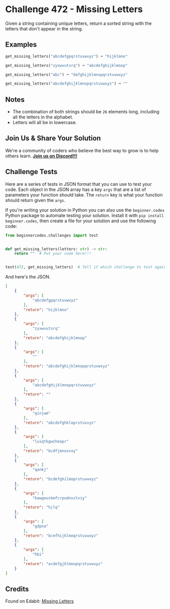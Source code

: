 # Challenge 472 - Missing Letters

Given a string containing unique letters, return a sorted string with the letters that don't appear in the string.

## Examples
```python
get_missing_letters("abcdefgpqrstuvwxyz") ➞ "hijklmno"

get_missing_letters("zyxwvutsrq") ➞ "abcdefghijklmnop"

get_missing_letters("abc") ➞ "defghijklmnopqrstuvwxyz"

get_missing_letters("abcdefghijklmnopqrstuvwxyz") ➞ ""
```
## Notes

- The combination of both strings should be `26` elements long, including all the letters in the alphabet.
- Letters will all be in lowercase.

## Join Us & Share Your Solution

We're a community of coders who believe the best way to grow is to help others learn. **[Join us on Discord!!!](https://discord.gg/sfHykntuGy)**

## Challenge Tests

Here are a series of tests in JSON format that you can use to test your code. Each object in the JSON array has a key `args` that are a list of parameters your function should take. The `return` key is what your function should return given the `args`. 

If you're writing your solution in Python you can also use the `beginner.codes` Python package to automate testing your solution. Install it with `pip install beginner.codes`, then create a file for your solution and use the following code:
```python
from beginnercodes.challenges import test


def get_missing_letters(letters: str) -> str:
    return ""  # Put your code here!!!


test(472, get_missing_letters)  # Tell it which challenge to test against
```
And here's the JSON.
```json
[
    {
        "args": [
            "abcdefgpqrstuvwxyz"
        ],
        "return": "hijklmno"
    },
    {
        "args": [
            "zyxwvutsrq"
        ],
        "return": "abcdefghijklmnop"
    },
    {
        "args": [
            ""
        ],
        "return": "abcdefghijklmnopqrstuvwxyz"
    },
    {
        "args": [
            "abcdefghijklmnopqrstuvwxyz"
        ],
        "return": ""
    },
    {
        "args": [
            "qinjwm"
        ],
        "return": "abcdefghkloprstuvxyz"
    },
    {
        "args": [
            "luiqtkgwzheapr"
        ],
        "return": "bcdfjmnosvxy"
    },
    {
        "args": [
            "qankj"
        ],
        "return": "bcdefghilmoprstuvwxyz"
    },
    {
        "args": [
            "bawgeuskmfcrpodnxztviy"
        ],
        "return": "hjlq"
    },
    {
        "args": [
            "gdpna"
        ],
        "return": "bcefhijklmoqrstuvwxyz"
    },
    {
        "args": [
            "hbi"
        ],
        "return": "acdefgjklmnopqrstuvwxyz"
    }
]
```
## Credits

Found on Edabit: [Missing Letters](https://edabit.com/challenge/bGRYmEZvzWFK2sbek)
